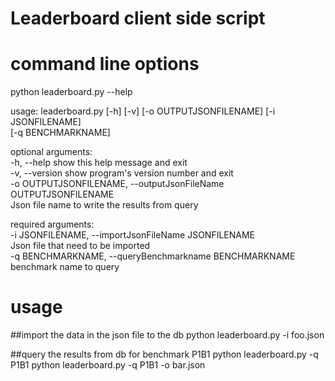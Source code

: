 # Leaderboard client side script


# command line options
python leaderboard.py --help

usage: leaderboard.py [-h] [-v] [-o OUTPUTJSONFILENAME] [-i JSONFILENAME]  
                      [-q BENCHMARKNAME]

optional arguments:  
  -h, --help            show this help message and exit  
  -v, --version         show program's version number and exit  
  -o OUTPUTJSONFILENAME, --outputJsonFileName OUTPUTJSONFILENAME  
                        Json file name to write the results from query  

required arguments:  
  -i JSONFILENAME, --importJsonFileName JSONFILENAME  
                        Json file that need to be imported  
  -q BENCHMARKNAME, --queryBenchmarkname BENCHMARKNAME  
                        benchmark name to query  

# usage

##import the data in the json file to the db
python leaderboard.py -i foo.json

##query the results from db for benchmark P1B1
python leaderboard.py -q P1B1
python leaderboard.py -q P1B1 -o bar.json
